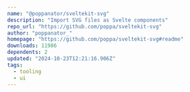 ```yaml
---
name: "@poppanator/sveltekit-svg"
description: "Import SVG files as Svelte components"
repo_url: "https://github.com/poppa/sveltekit-svg"
author: "poppanator_"
homepage: "https://github.com/poppa/sveltekit-svg#readme"
downloads: 11986
dependents: 2
updated: "2024-10-23T12:21:16.906Z"
tags: 
  - tooling
  - ui
---
```

